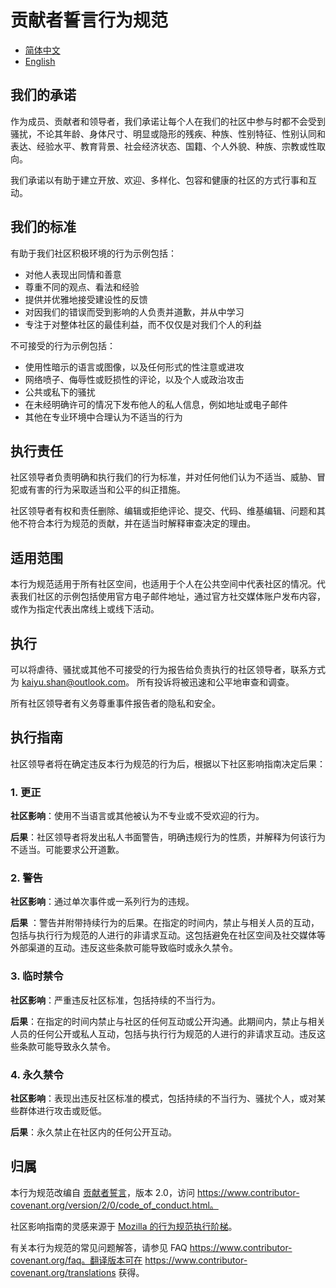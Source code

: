 # 贡献者誓言行为规范

- [简体中文](CODE_OF_CONDUCT.zh_CN.md)
- [English](CODE_OF_CONDUCT.md)

## 我们的承诺

作为成员、贡献者和领导者，我们承诺让每个人在我们的社区中参与时都不会受到骚扰，不论其年龄、身体尺寸、明显或隐形的残疾、种族、性别特征、性别认同和表达、经验水平、教育背景、社会经济状态、国籍、个人外貌、种族、宗教或性取向。

我们承诺以有助于建立开放、欢迎、多样化、包容和健康的社区的方式行事和互动。

## 我们的标准

有助于我们社区积极环境的行为示例包括：

* 对他人表现出同情和善意
* 尊重不同的观点、看法和经验
* 提供并优雅地接受建设性的反馈
* 对因我们的错误而受到影响的人负责并道歉，并从中学习
* 专注于对整体社区的最佳利益，而不仅仅是对我们个人的利益

不可接受的行为示例包括：

* 使用性暗示的语言或图像，以及任何形式的性注意或进攻
* 网络喷子、侮辱性或贬损性的评论，以及个人或政治攻击
* 公共或私下的骚扰
* 在未经明确许可的情况下发布他人的私人信息，例如地址或电子邮件
* 其他在专业环境中合理认为不适当的行为

## 执行责任

社区领导者负责明确和执行我们的行为标准，并对任何他们认为不适当、威胁、冒犯或有害的行为采取适当和公平的纠正措施。

社区领导者有权和责任删除、编辑或拒绝评论、提交、代码、维基编辑、问题和其他不符合本行为规范的贡献，并在适当时解释审查决定的理由。

## 适用范围

本行为规范适用于所有社区空间，也适用于个人在公共空间中代表社区的情况。代表我们社区的示例包括使用官方电子邮件地址，通过官方社交媒体账户发布内容，或作为指定代表出席线上或线下活动。

## 执行

可以将虐待、骚扰或其他不可接受的行为报告给负责执行的社区领导者，联系方式为 kaiyu.shan@outlook.com。
所有投诉将被迅速和公平地审查和调查。

所有社区领导者有义务尊重事件报告者的隐私和安全。

## 执行指南

社区领导者将在确定违反本行为规范的行为后，根据以下社区影响指南决定后果：

### 1. 更正

**社区影响**：使用不当语言或其他被认为不专业或不受欢迎的行为。

**后果**：社区领导者将发出私人书面警告，明确违规行为的性质，并解释为何该行为不适当。可能要求公开道歉。

### 2. 警告

**社区影响**：通过单次事件或一系列行为的违规。

**后果**
：警告并附带持续行为的后果。在指定的时间内，禁止与相关人员的互动，包括与执行行为规范的人进行的非请求互动。这包括避免在社区空间及社交媒体等外部渠道的互动。违反这些条款可能导致临时或永久禁令。

### 3. 临时禁令

**社区影响**：严重违反社区标准，包括持续的不当行为。

**后果**：在指定的时间内禁止与社区的任何互动或公开沟通。此期间内，禁止与相关人员的任何公开或私人互动，包括与执行行为规范的人进行的非请求互动。违反这些条款可能导致永久禁令。

### 4. 永久禁令

**社区影响**：表现出违反社区标准的模式，包括持续的不当行为、骚扰个人，或对某些群体进行攻击或贬低。

**后果**：永久禁止在社区内的任何公开互动。

## 归属

本行为规范改编自 [贡献者誓言][homepage]，版本 2.0，访问
https://www.contributor-covenant.org/version/2/0/code_of_conduct.html。

社区影响指南的灵感来源于 [Mozilla 的行为规范执行阶梯](https://github.com/mozilla/diversity)。

[homepage]: https://www.contributor-covenant.org

有关本行为规范的常见问题解答，请参见
FAQ https://www.contributor-covenant.org/faq。翻译版本可在 https://www.contributor-covenant.org/translations
获得。
